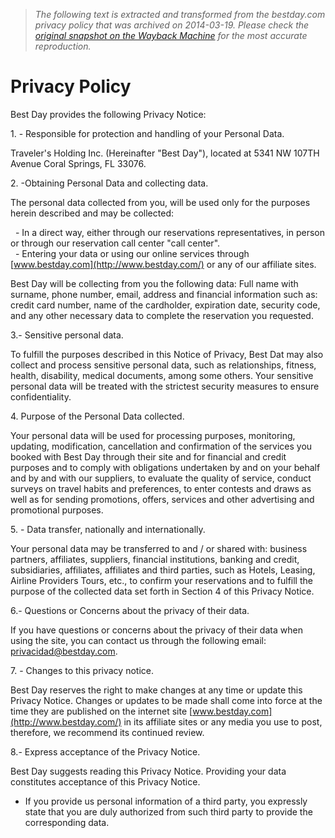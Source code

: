 > *The following text is extracted and transformed from the bestday.com privacy policy that was archived on 2014-03-19. Please check the [original snapshot on the Wayback Machine](https://web.archive.org/web/20140319050833id_/http%3A//www.bestday.com/Privacy) for the most accurate reproduction.*

# Privacy Policy

Best Day provides the following Privacy Notice:

1\. - Responsible for protection and handling of your Personal Data.

Traveler's Holding Inc. (Hereinafter "Best Day"), located at 5341 NW 107TH Avenue Coral Springs, FL 33076.

2\. -Obtaining Personal Data and collecting data.

The personal data collected from you, will be used only for the purposes herein described and may be collected:

  \- In a direct way, either through our reservations representatives, in person or through our reservation call center "call center".  
  \- Entering your data or using our online services through [www.bestday.com](http://www.bestday.com/) or any of our affiliate sites. 

Best Day will be collecting from you the following data: Full name with surname, phone number, email, address and financial information such as: credit card number, name of the cardholder, expiration date, security code, and any other necessary data to complete the reservation you requested.

3.- Sensitive personal data.

To fulfill the purposes described in this Notice of Privacy, Best Dat may also collect and process sensitive personal data, such as relationships, fitness, health, disability, medical documents, among some others. Your sensitive personal data will be treated with the strictest security measures to ensure confidentiality.

4\. Purpose of the Personal Data collected.

Your personal data will be used for processing purposes, monitoring, updating, modification, cancellation and confirmation of the services you booked with Best Day through their site and for financial and credit purposes and to comply with obligations undertaken by and on your behalf and by and with our suppliers, to evaluate the quality of service, conduct surveys on travel habits and preferences, to enter contests and draws as well as for sending promotions, offers, services and other advertising and promotional purposes.

5\. - Data transfer, nationally and internationally.

Your personal data may be transferred to and / or shared with: business partners, affiliates, suppliers, financial institutions, banking and credit, subsidiaries, affiliates, affiliates and third parties, such as Hotels, Leasing, Airline Providers Tours, etc., to confirm your reservations and to fulfill the purpose of the collected data set forth in Section 4 of this Privacy Notice.

6.- Questions or Concerns about the privacy of their data.

If you have questions or concerns about the privacy of their data when using the site, you can contact us through the following email: [privacidad@bestday.com](mailto:privacidad@bestday.com).

7\. - Changes to this privacy notice.

Best Day reserves the right to make changes at any time or update this Privacy Notice. Changes or updates to be made shall come into force at the time they are published on the internet site [www.bestday.com](http://www.bestday.com/) in its affiliate sites or any media you use to post, therefore, we recommend its continued review.

8.- Express acceptance of the Privacy Notice.

Best Day suggests reading this Privacy Notice. Providing your data constitutes acceptance of this Privacy Notice.

* If you provide us personal information of a third party, you expressly state that you are duly authorized from such third party to provide the corresponding data.
